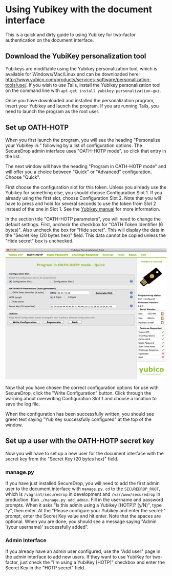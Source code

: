 # Using Yubikey with the document interface

This is a quick and dirty guide to using Yubikey for two-factor authentication on the document interface.

## Download the YubiKey personalization tool

Yubikeys are modifiable using the Yubikey personalization tool, which is available for Windows/Mac/Linux and can be downloaded here: http://www.yubico.com/products/services-software/personalization-tools/use/. If you wish to use Tails, install the Yubikey personalization tool on the command line with `apt-get install yubikey-personalization-gui`.

Once you have downloaded and installed the personalization program, insert your Yubikey and launch the program. If you are running Tails, you need to launch the program as the root user.

## Set up OATH-HOTP

When you first launch the program, you will see the heading "Personalize your YubiKey in:" following by a list of configuration options. The SecureDrop admin interface uses "OATH-HOTP mode", so click that entry in the list.

The next window will have the heading "Program in OATH-HOTP mode" and will offer you a choice between "Quick" or "Advanced" configuration. Choose "Quick".

First choose the configuration slot for this token. Unless you already use the Yubikey for something else, you should choose Configuration Slot 1. If you already using the first slot, choose Configuration Slot 2. Note that you will have to press and hold for several seconds to use the token from Slot 2 instead of the one in Slot 1. See the [Yubikey manual](http://www.yubico.com/wp-content/uploads/2013/07/YubiKey-Manual-v3_1.pdf) for more information.

In the section title "OATH-HOTP parameters", you will need to change the default settings. First, *uncheck* the checkbox for "OATH Token Identifier (6 bytes)". Also uncheck the box for "Hide secret". This will display the data in the "Secret Key (20 bytes hex)" field. This data cannot be copied unless the "Hide secret" box is unchecked.

![YubiKey OATH-HOTP Configuration](images/yubikey_oath_hotp_configuration.png)

Now that you have chosen the correct configuration options for use with SecureDrop, click the "Write Configuration" button. Click through the warning about overwriting Configuration Slot 1 and choose a location to save the log file.

When the configuration has been successfully written, you should see green text saying "YubiKey successfully configured" at the top of the window.

## Set up a user with the OATH-HOTP secret key

Now you will have to set up a new user for the document interface with the secret key from the "Secret Key (20 bytes hex)" field.

### manage.py

If you have just installed SecureDrop, you will need to add the first admin user to the document interface with `manage.py`. `cd` to the `SECUREDROP_ROOT`, which is `/vagrant/securedrop` in development and `/var/www/securedrop` in production. Run `./manage.py add_admin`. Fill in the username and password prompts. When it asks "Is this admin using a Yubikey [HOTP]? (y/N)", type "y", then enter. At the "Please configure your Yubikey and enter the secret:" prompt, enter the Secret Key value and hit enter. Note that the spaces are optional. When you are done, you should see a message saying "Admin '(your username)' successfully added".

### Admin Interface

If you already have an admin user configured, use the "Add user" page in the admin interface to add new users. If they want to use YubiKey for two-factor, just check the "I'm using a YubiKey [HOTP]" checkbox and enter the Secret Key in the "HOTP secret" field.

